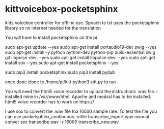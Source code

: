 # kittvoicebox-pocketsphinx

kitts voicebox controller for offline use. Speach to txt uses the pocketsphinx library so no internet needed for the translation

You will have to install pocketsphinx on the pi

sudo apt-get update --yes
sudo apt-get install portaudio19-dev swig --yes
sudo apt-get install -y python python-dev python-pip build-essential swig git libpulse-dev --yes
sudo apt-get install libpulse-dev --yes
sudo apt-get install sox --yes
sudo apt-get install pocketsphinx --yes

sudo pip3 install pocketsphinx
sudo pip3 install pydub

once done clone to /home/pi/kitt
python3 kitt.py to run

You will need the html5 voice recorder to upload the instructions .wav file. I installed mine in /var/www/html.
Apache and modssl has to be installed. html5 voice recorder has to work on https://

I use sox to convert the .wav file toa 16000 sample rate.
To test the file you can use pocketsphinx_continuous -infile transcribe_export.wav
manual conver sox transcribe.wav -r 16000 transcribe_new.wav
